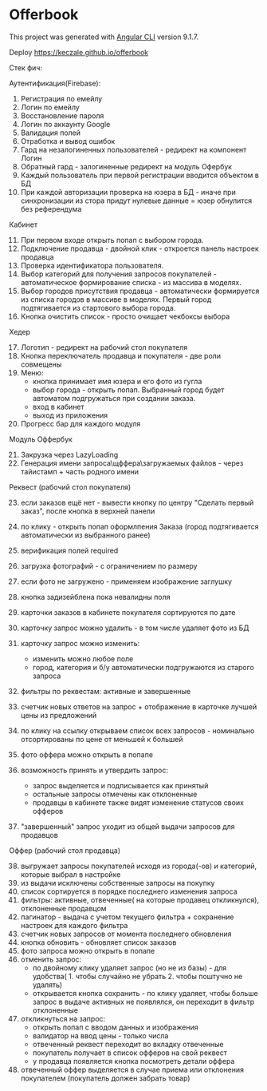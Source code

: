 # Offerbook

This project was generated with [Angular CLI](https://github.com/angular/angular-cli) version 9.1.7.

Deploy https://keczale.github.io/offerbook

Стек фич:


Аутентификация(Firebase):
1. Регистрация по емейлу
2. Логин по емейлу
3. Восстановление пароля
4. Логин по аккаунту Google
5. Валидация полей
6. Отработка и вывод ошибок
7. Гард на незалогиненных пользователей - редирект на компонент Логин
8. Обратный гард - залогиненные редирект на модуль Офербук
9. Каждый пользователь при первой регистрации вводится объектом в БД
10. При каждой авторизации проверка на юзера в БД - иначе при синхронизации из стора придут нулевые данные = юзер обнулится без референдума

Кабинет

11. При первом входе открыть попап с выбором города.
12. Подключение продавца - двойной клик - откроется панель настроек продавца
13. Проверка идентификатора пользователя.
14. Выбор категорий для получения запросов покупателей - автоматическое формирование списка - из массива в моделях.
15. Выбор городов присутствия продавца - автоматически формируется из списка городов в массиве в моделях. Первый город подтягивается из стартового выбора города.
16. Кнопка очистить список - просто очищает чекбоксы выбора

Хедер

17. Логотип - редирект на рабочий стол покупателя
18. Кнопка переключатель продавца и покупателя - две роли совмещены
19. Меню: 
	- кнопка принимает имя юзера и его фото из гугла
	- выбор города - открыть попап. Выбранный город будет автоматом подгружаться при создании заказа.
	- вход в кабинет
	- выход из приложения
20. Прогресс бар для каждого модуля

Модуль Оффербук

21. Закрузка через LazyLoading
22. Генерация имени запроса\щффера\загружаемых файлов - через тайистамп + часть родного имени

Реквест (рабочий стол покупателя)

23. если заказов ещё нет - вывести кнопку по центру "Сделать первый заказ", после кнопка в верхней панели
24. по клику - открыть попап оформлпения Заказа (город подтягивается автоматически из выбранного ранее)
25. верификация полей required
26. загрузка фотографий - с ограничением по размеру
27. если фото не загружено  - применяем изображение заглушку
28. кнопка задизейблена пока невалидны поля

29. карточки заказов в кабинете покупателя сортируются по дате


30. карточку запрос можно удалить - в том числе удаляет фото из БД 
31. карточку запрос можно изменить:
	- изменить можно любое поле
	- город, категория и б/у автоматически подгружаются из старого запроса

32. фильтры по реквестам: активные и завершенные

33. счетчик новых ответов на запрос + отображение в карточке лучшей цены из предложений
34. по клику на ссылку открываем список всех запросов - номинально отсортированы по цене от меньшей к большей

35. фото оффера можно открыть в попапе
36. возможность принять и утвердить запрос:
	- запрос выделяется и подписывается как принятый 
	- остальные запросы отмечены как отклоненные
	- продавцы в кабинете также видят изменение статусов своих офферов

37. "завершенный" запрос уходит из общей выдачи запросов для продавцов

Оффер (рабочий стол продавца)

38. выгружает запросы покупателей исходя из города(-ов) и категорий, которые выбрал в настройке
39. из выдачи исключены собственные запросы на покупку
40. список сортируется в порядке последнего изменения запроса
41. фильтры: активные, отвеченные( на которые продавец откликнулся), отклоненные продавцом
42. пагинатор - выдача с учетом текущего фильтра + сохранение настроек для каждого фильтра
43. счетчик новых запросов от момента последнего обновления
44. кнопка обновить - обновляет список заказов
45. фото запроса можно открыть в попапе
46. отменить запрос:
	- по двойному клику удаляет запрос (но не из базы) - для удобства( 1. чтобы случайно не убрать 2. чтобы поштучно не удалять)
	- открывается кнопка сохранить - по клику удаляет, чтобы больше запрос в выдаче активных не появлялся, он переходит в фильтр отклоненные
47. откликнуться на запрос:
	- открыть попап с вводом данных и изображения
	- валидатор на ввод цены - только числа
	- отвеченный реквест переходит во вкладку отвеченные
	- покупатель получает в список офферов на свой реквест
	- у продавца появляется кнопка посмотреть детали оффера
48. отвеченный оффер выделяется в случае приема или отклонения покупателем (покупатель должен забрать товар)




